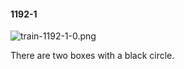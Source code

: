 #### 1192-1
![train-1192-1-0.png](https://github.com/lil-lab/nlvr/raw/master/nlvr/train/images/59/train-1192-1-0.png "train-1192-1-0.png")

There are two boxes with a black circle.